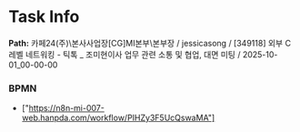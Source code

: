 # Task Info

**Path:** 카페24(주)\본사사업장\[CG]MI본부\본부장 / jessicasong / [349118] 외부 C레벨 네트워킹 - 틱톡 _ 조미현이사 업무 관련 소통 및 협업, 대면 미팅 / 2025-10-01_00-00-00

### BPMN
- ["https://n8n-mi-007-web.hanpda.com/workflow/PIHZy3F5UcQswaMA"]

